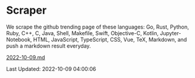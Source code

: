 # Scraper

We scrape the github trending page of these languages: Go, Rust, Python, Ruby, C++, C, Java, Shell, Makefile, Swift, Objective-C, Kotlin, Jupyter-Notebook, HTML, JavaScript, TypeScript, CSS, Vue, TeX, Markdown, and push a markdown result everyday.

[2022-10-09.md](https://github.com/yangwenmai/github-trending-backup/blob/master/2022-10-09.md)

Last Updated: 2022-10-09 04:00:06